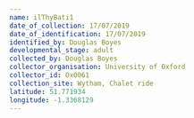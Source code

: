```yaml
---
name: ilThyBati1
date_of_collection: 17/07/2019
date_of_identification: 17/07/2019
identified_by: Douglas Boyes
developmental_stage: adult
collected_by: Douglas Boyes
collector_organisation: University of Oxford
collector_id: Ox0061
collection_site: Wytham, Chalet ride
latitude: 51.771934
longitude: -1.3368129
---
```

